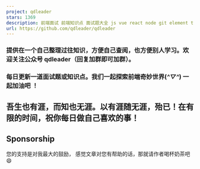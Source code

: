 ```yaml
---
project: qdleader
stars: 1369
description: 前端面试 前端知识点 面试题大全 js vue react node git element typescript ts next 支付 微信公众平台 每日持续更新 前端周刊  vue3 react18 vite redux 前端
url: https://github.com/qdleader/qdleader
---
```


### 提供在一个自己整理过往知识，方便自己查阅，也方便别人学习。欢迎关注公众号 qdleader（回复加群即可加群）。

### 每日更新一道面试题或知识点。我们一起探索前端奇妙世界(_^▽^_) 一起加油吧 ！

吾生也有涯，而知也无涯。以有涯随无涯，殆已！在有限的时间，祝你每日做自己喜欢的事！
-----------------------------------------

Sponsorship
-----------

您的支持是对我最大的鼓励， 感觉文章对您有帮助的话，那就请作者喝杯奶茶吧 😄
